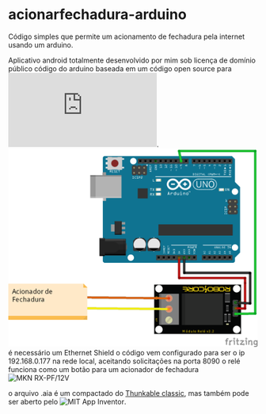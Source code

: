 # acionarfechadura-arduino
Código simples que permite um acionamento de fechadura pela internet usando um arduino.

Aplicativo android totalmente desenvolvido por mim sob licença de domínio público
código do arduino baseada em um código open source para ![acender um LED via web](http://facacomarduino.info/projeto-22-ascendo-led-com-o-shield.html).
![alt](https://raw.githubusercontent.com/vitorgamer58/acionarfechadura-arduino/master/acionadordefechadura_bb.png)
é necessário um Ethernet Shield
o código vem configurado para ser o ip 192.168.0.177 na rede local, aceitando solicitações na porta 8090
o relé funciona como um botão para um acionador de fechadura ![MKN RX-PF/12V](https://www.mkn.ind.br/receptores?lightbox=dataItem-je63t624)

o arquivo .aia é um compactado do [Thunkable classic](https://thunkable.com/#/), mas também pode ser aberto pelo ![MIT App Inventor](http://appinventor.mit.edu/explore/).
